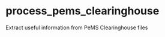 process_pems_clearinghouse
==========================

Extract useful information from PeMS Clearinghouse files